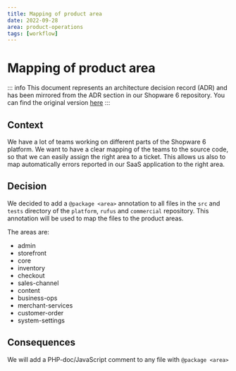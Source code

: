```yaml
---
title: Mapping of product area
date: 2022-09-28
area: product-operations
tags: [workflow]
--- 
```


# Mapping of product area

::: info
This document represents an architecture decision record (ADR) and has been mirrored from the ADR section in our Shopware 6 repository.
You can find the original version [here](https://github.com/shopware/platform/blob/trunk/adr/2022-09-28-mapping-of-product-area.md)
:::

## Context

We have a lot of teams working on different parts of the Shopware 6 platform.
We want to have a clear mapping of the teams to the source code, so that we can easily assign the right area to a ticket.
This allows us also to map automatically errors reported in our SaaS application to the right area.

## Decision

We decided to add a `@package <area>` annotation to all files in the `src` and `tests` directory of the `platform`, `rufus` and `commercial` repository.
This annotation will be used to map the files to the product areas.

The areas are:

- admin
- storefront
- core
- inventory
- checkout
- sales-channel
- content
- business-ops
- merchant-services
- customer-order
- system-settings

## Consequences

We will add a PHP-doc/JavaScript comment to any file with `@package <area>`
